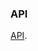 ### API
[API](https://docs.google.com/document/d/1wMB7MUqG7Ek5woqi7Nf6X2Rh5rS82A-dOVYyfpmVcOE/edit#).
